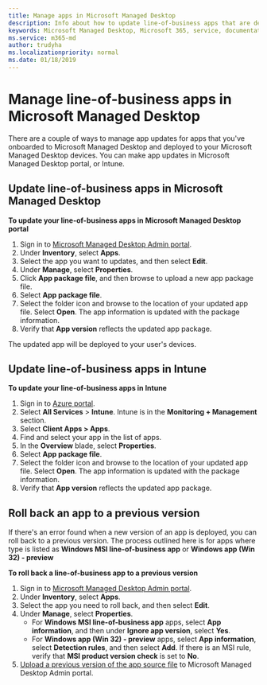 ```yaml
---
title: Manage apps in Microsoft Managed Desktop
description: Info about how to update line-of-business apps that are deployed to Microsoft Managed Desktop devices
keywords: Microsoft Managed Desktop, Microsoft 365, service, documentation
ms.service: m365-md
author: trudyha
ms.localizationpriority: normal
ms.date: 01/18/2019
---
```


# Manage line-of-business apps in Microsoft Managed Desktop

<!--Application management -->

There are a couple of ways to manage app updates for apps that you've onboarded to Microsoft Managed Desktop and deployed to your Microsoft Managed Desktop devices. You can make app updates in Microsoft Managed Desktop portal, or Intune. 

<span id="update-app-mmd" />

## Update line-of-business apps in Microsoft Managed Desktop

**To update your line-of-business apps in Microsoft Managed Desktop portal**
1. Sign in to [Microsoft Managed Desktop Admin portal](http://aka.ms/mmdportal).
2. Under **Inventory**, select **Apps**.  
3. Select the app you want to updates, and then select **Edit**.
4. Under **Manage**, select **Properties**. 
5. Click **App package file**, and then browse to upload a new app package file.
6. Select **App package file**.
7. Select the folder icon and browse to the location of your updated app file. Select **Open**. The app information is updated with the package information.
8. Verify that **App version** reflects the updated app package. 

The updated app will be deployed to your user's devices.

<span id="update-app-intune" />

## Update line-of-business apps in Intune

**To update your line-of-business apps in Intune**
1. Sign in to [Azure portal](https://azure.portal.com).
2. Select **All Services** > **Intune**. Intune is in the **Monitoring + Management** section.
3. Select **Client Apps > Apps**.
4. Find and select your app in the list of apps.
5. In the **Overview** blade, select **Properties**.
6. Select **App package file**.
7. Select the folder icon and browse to the location of your updated app file. Select **Open**. The app information is updated with the package information.
8. Verify that **App version** reflects the updated app package.

<span id="roll-back-app-mmd" />

## Roll back an app to a previous version

If there's an error found when a new version of an app is deployed, you can roll back to a previous version. The process outlined here is for apps where type is listed as **Windows MSI line-of-business app** or **Windows app (Win 32) - preview**

**To roll back a line-of-business app to a previous version**

1. Sign in to [Microsoft Managed Desktop Admin portal](http://aka.ms/mmdportal).
2. Under **Inventory**, select **Apps**.  
3. Select the app you need to roll back, and then select **Edit**.
4. Under **Manage**, select **Properties**. 
    - For **Windows MSI line-of-business app** apps, select **App information**, and then under **Ignore app version**, select **Yes**.
    - For **Windows app (Win 32) - preview** apps, select **App information**, select **Detection rules**, and then select **Add**. 
    If there is an MSI rule, verify that **MSI product version check** is set to **No**.
5. [Upload a previous version of the app source file](../get-started/deploy-apps.md) to Microsoft Managed Desktop Admin portal.  


